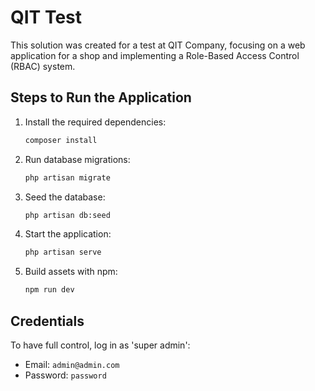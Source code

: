 
# QIT Test

This solution was created for a test at QIT Company, focusing on a web application for a shop and implementing a Role-Based Access Control (RBAC) system.

## Steps to Run the Application

1. Install the required dependencies:
    ```bash
    composer install
    ```

2. Run database migrations:
    ```bash
    php artisan migrate
    ```

3. Seed the database:
    ```bash
    php artisan db:seed
    ```

4. Start the application:
    ```bash
    php artisan serve
    ```

5. Build assets with npm:
    ```bash
    npm run dev
    ```

## Credentials

To have full control, log in as 'super admin':

- Email: `admin@admin.com`
- Password: `password`
